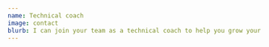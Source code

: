 ```yaml
---
name: Technical coach
image: contact
blurb: I can join your team as a technical coach to help you grow your teams. I will mentor them on software crafting practices, focusing on high code quality, software testing, pair/ensemble programming, etc.
---
```

